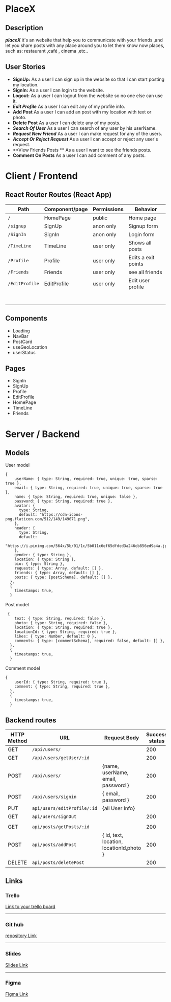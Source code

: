 # PlaceX	

## Description

***placeX*** it's an website that help you to communicate with your friends ,and let you share posts with any place around you to let them know now places, such as: restaurant ,café ,  cinema ,etc..



## User Stories

- **SignUp:** As a user I can sign up in the website so that I can start posting my location.
- **SignIn:** As a user I can login to the website.
- **Logout:** As a user I can logout from the website so no one else can use it.
- ***Edit Profile*** As a user I can edit any of my profile info.
- **Add Post** As a user I can add an post with my location with text or photo.
- **Delete Post** As a user I can delete any of my posts.
- ***Search Of User***  As a user I can search of any user by his userName.
- ***Request New Friend***  As a user I can make request for any of the users.
- ***Accept Or Reject Request*** As a user I can accept or reject any user's request.
- **View Friends Posts ** As a user I want to see the friends posts.
- **Comment On Posts** As a user I can add comment of any posts.



# Client / Frontend

## React Router Routes (React App)

| Path           | Component/page | Permissions | Behavior            |
| -------------- | -------------- | ----------- | ------------------- |
| `/`            | HomePage       | public      | Home page           |
| `/signup`      | SignUp         | anon only   | Signup form         |
| `/SignIn`      | SignIn         | anon only   | Login form          |
| `/TimeLine`    | TimeLine       | user only   | Shows all posts     |
| `/Profile`     | Profile        | user only   | Edits a exit points |
| `/Friends`     | Friends        | user only   | see all friends     |
| `/EditProfile` | EditProfile    | user only   | Edit user profile   |
|                |                |             |                     |
|                |                |             |                     |
|                |                |             |                     |
|                |                |             |                     |
|                |                |             |                     |
|                |                |             |                     |
|                |                |             |                     |

## Components

- Loading
- NavBar
- PostCard
- useGeoLocation
- userStatus

## Pages

- SignIn
- SignUp
- Profile
- EditProfile
- HomePage
- TimeLine
- Friends



# Server / Backend

## Models

User model

```
{
    userName: { type: String, required: true, unique: true, sparse: true },
    email: { type: String, required: true, unique: true, sparse: true },
    name: { type: String, required: true, unique: false },
    password: { type: String, required: true },
    avatar: {
      type: String,
      default: "https://cdn-icons-png.flaticon.com/512/149/149071.png",
    },
    header: {
      type: String,
      default:
        "https://i.pinimg.com/564x/5b/01/1c/5b011c6ef65dfded3a246cb856ed9a4a.jpg",
    },
    gender: { type: String },
    location: { type: String },
    bio: { type: String },
    requests: { type: Array, default: [] },
    friends: { type: Array, default: [] },
    posts: { type: [postSchema], default: [] },
  },
  {
    timestamps: true,
  }
```

Post model

```
 {
    text: { type: String, required: false },
    photo: { type: String, required: false },
    location: { type: String, required: true },
    locationId: { type: String, required: true },
    likes: { type: Number, default: 0 },
    comments: { type: [commentSchema], required: false, default: [] },
  },
  {
    timestamps: true,
  }
```

Comment model



```
{
    userId: { type: String, required: true },
    comment: { type: String, required: true },
  },
  {
    timestamps: true,
  }
```



## Backend routes

| HTTP Method | URL                         | Request Body                             | Success status | Error Status | Description |
| ----------- | --------------------------- | ---------------------------------------- | -------------- | :----------: | ----------- |
| GET         | `/api/users/`               |                                          | 200            |     404      |             |
| GET         | `/api/users/getUser/:id`    |                                          | 200            |     404      |             |
| POST        | `/api/users/`               | {name, userName, email, password }       | 200            |     404      |             |
| POST        | `/api/users/signin`         | { email, password }                      | 200            |     404      |             |
| PUT         | `api/users/editProfile/:id` | {all User Info}                          |                |              |             |
| GET         | `api/users/signOut`         |                                          | 200            |     404      |             |
|             |                             |                                          |                |              |             |
| GET         | `api/posts/getPosts/:id`    |                                          | 200            |     404      |             |
| POST        | `api/posts/addPost`         | { id, text, location, locationId,photo } | 200            |     404      |             |
| DELETE      | `api/posts/deletePost`      |                                          | 200            |     404      |             |

## Links

### Trello

[Link to your trello board](https://trello.com/b/tkZUo191/final-project) 

<hr/>

### Git hub

[repository Link](https://github.com/Majeed99/FINAL_PROJECT)

<hr/>

### Slides

[Slides Link](https://docs.google.com/presentation/d/1HEiPSfnp2JHpzyN_fbmG46VJ-WZb1t6ook-d5Cu3CfY/edit?usp=sharing)

<hr/>

### Figma

[Figma Link](https://www.figma.com/file/y6oxGL6fvK6sqeOFMfapvF/FINAL-PROJECT?node-id=0%3A1)



